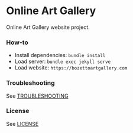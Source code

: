 # Online Art Gallery

Online Art Gallery website project.

### How-to

* Install dependencies: `bundle install`
* Load server: `bundle exec jekyll serve`
* Load website: `https://bozettoartgallery.com`

### Troubleshooting

See [TROUBLESHOOTING](TROUBLESHOOTING.md)

### License

See [LICENSE](LICENSE)
